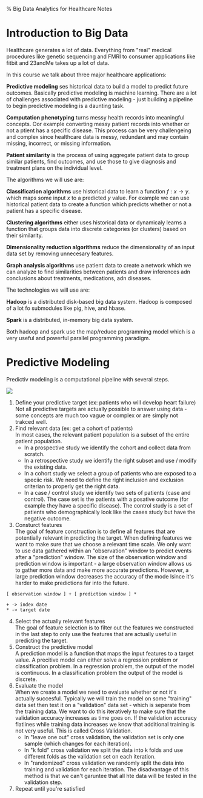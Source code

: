 % Big Data Analytics for Healthcare Notes

# Introduction to Big Data

Healthcare generates a lot of data. Everything from "real" medical procedures 
like genetic sequencing and FMRI to consumer applications like fitbit and 23andMe
takes up a lot of data. 

In this course we talk about three major healthcare applications:

__Predictive modeling__  ses historical data to build a model to predict future 
outcomes. Basically predictive modeling is machine learning. There are a lot of 
challenges associated with predictive modeling - just building a pipeline to begin 
predictive modeling is a daunting task.

__Computation phenotyping__  turns messy health records into meaningful concepts. 
Oor example converting messy patient records into whether or not a ptient has a 
specific disease. This process can be very challengeing and complex since 
healthcare data is messy, redundant and may contain missing, incorrect, or 
missing information. 

__Patient similarity__ is the process of using aggregate patient data to group 
similar patients, find outcomes, and use those to give diagnosis and treatment
plans on the individual level. 

The algorithms we will use are: 

__Classification algorithms__ use historical data to learn a function $f: x \to y$.
which maps some input $x$ to a predicted $y$ value. For example we can use 
historical patient data to create a function which predicts whether or not a 
patient has a specific disease. 

__Clustering algorithms__ either uses historical data or dynamicaly learns a 
function that groups data into discrete categories (or clusters) based on 
their similarity. 

__Dimensionality reduction algorithms__ reduce the dimensionality of an input
data set by removing unnecesary features. 

__Graph analysis algorithms__ use patient data to create a network which we can
analyze to find similarities between patients and draw inferences adn conclusions
about treatments, medications, adn diseases. 

The technologies we will use are:

__Hadoop__ is a distributed disk-based big data system. Hadoop is composed of a 
lot fo submodules like pig, hive, and hbase. 

__Spark__ is a distributed, in-memory big data system. 

Both hadoop and spark use the map/reduce programming model which is a very useful 
and powerful parallel programming paradigm. 

# Predictive Modeling

Predictiv modeling is a computational pipeline with several steps. 

![](src/big-data-for-health/predictive-model-pipeline)

1. Define your predictive target (ex: patients who will develop heart failure)\
Not all predictive targets are actually possible to answer using data - some
concepts are much too vague or complex or are simply not trakced well. 
2. Find relevant data (ex: get a cohort of patients)\
In most cases, the relevant patient population is a subset of the entire patient 
population. 
	- In a prospective study we identify the cohort and collect data from scratch. 
	- In a retrospective study we identify the right subset and use / modify the existing data. 
	- In a cohort study we select a group of patients who are exposed to a speciic risk. We need to define the right inclusion and exclusion criterian to properly get the right data. 
	- In a case / control study we identify two sets of patients (case and control). The case set is the patients with a posative outcome (for example they have a specific disease). The control study is a set of patients who demographically look like the cases study but have the negative outcome. 
3. Consturct features\
The goal of feature construction is to define all features that are potentially relevant in predicting the target. When defining features we want to make sure that we choose a relevant time scale. We only want to use data gathered within an "observation" window to predict events after a "prediction" window. The size of the observation window and prediction window is important - a large observation window allows us to gather more data and make more accurate predictions. However, a large prediction window decreases the accuracy of the mode lsince it's harder to make predictions far into the future. 

```
[ observation window ] + [ prediction window ] *

+ -> index date
* -> target date
```

4. Select the actually relevant features\
The goal of feature selection is to filter out the features we constructed in the last step to only use the features that are actually useful in predicting the target. 
5. Construct the predictive model\
A prediction model is a function that maps the input features to a target value. A
precitive model can either solve a regression problem or classification problem. In a regression problem, the output of the model is continuous. In a classification problem the output of the model is discrete. 
6. Evaluate the model\
When we create a model we need to evaluate whether or not it's actually succesful. Typically we will train the model on some "training" data set then test it on a "validation" data set - which is seperate from the training data. We want to do this iteratively to make sure that the validation accuracy increases as time goes on. If the validation accuracy flatlines while training data increases we know that additional training is not very useful. This is called Cross Validation.
	- In "leave one out" cross validation, the validation set is only one sample (which changes for each iteration). 
	- In "k fold" cross validation we split the data into k folds and use different folds as the validation set on each iteration. 
	- In "randomized" cross validation we randomly split the data into training and validation for each iteration. The disadvantage of this method is that we can't garuntee that all hte data will be tested in the validation step. 
7. Repeat until you're satisfied

